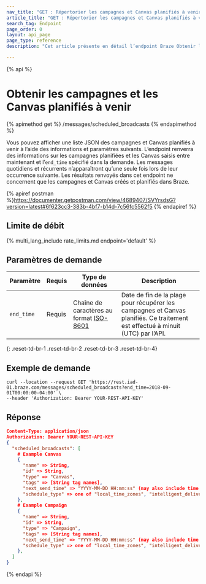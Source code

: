```yaml
---
nav_title: "GET : Répertorier les campagnes et Canvas planifiés à venir"
article_title: "GET : Répertorier les campagnes et Canvas planifiés à venir"
search_tag: Endpoint
page_order: 0
layout: api_page
page_type: reference
description: "Cet article présente en détail l’endpoint Braze Obtenir les messages planifiés."

---
```

{% api %}
# Obtenir les campagnes et les Canvas planifiés à venir
{% apimethod get %}
/messages/scheduled_broadcasts
{% endapimethod %}

Vous pouvez afficher une liste JSON des campagnes et Canvas planifiés à venir à l’aide des informations et paramètres suivants. L’endpoint renverra des informations sur les campagnes planifiées et les Canvas saisis entre maintenant et l’`end_time` spécifié dans la demande. Les messages quotidiens et récurrents n’apparaîtront qu’une seule fois lors de leur occurrence suivante. Les résultats renvoyés dans cet endpoint ne concernent que les campagnes et Canvas créés et planifiés dans Braze.

{% apiref postman %}https://documenter.getpostman.com/view/4689407/SVYrsdsG?version=latest#6f623cc3-383b-4bf7-b14d-7c56fc5562f5 {% endapiref %}

## Limite de débit

{% multi_lang_include rate_limits.md endpoint='default' %}

## Paramètres de demande

| Paramètre | Requis | Type de données | Description |
| --------- | -------- | --------- | ----------- |
| `end_time` | Requis | Chaîne de caractères au format [ISO-8601](https://en.wikipedia.org/wiki/ISO_8601) | Date de fin de la plage pour récupérer les campagnes et Canvas planifiés. Ce traitement est effectué à minuit (UTC) par l’API. |
{: .reset-td-br-1 .reset-td-br-2 .reset-td-br-3  .reset-td-br-4}

## Exemple de demande
```
curl --location --request GET 'https://rest.iad-01.braze.com/messages/scheduled_broadcasts?end_time=2018-09-01T00:00:00-04:00' \
--header 'Authorization: Bearer YOUR-REST-API-KEY'
```

## Réponse

```json
Content-Type: application/json
Authorization: Bearer YOUR-REST-API-KEY
{
  "scheduled_broadcasts": [
    # Example Canvas
    {
      "name" => String,
      "id" => String,
      "type" => "Canvas",
      "tags" => [String tag names],
      "next_send_time" => "YYYY-MM-DD HH:mm:ss" (may also include time zone if not local/intelligent delivery)
      "schedule_type" => one of "local_time_zones", "intelligent_delivery", or the name of your company's time zone
    },
    # Example Campaign
    {
      "name" => String,
      "id" => String,
      "type" => "Campaign",
      "tags" => [String tag names],
      "next_send_time" => "YYYY-MM-DD HH:mm:ss" (may also include time zone if not local/intelligent delivery)
      "schedule_type" => one of "local_time_zones", "intelligent_delivery", or the name of your company's time zone
    },
  ]
}
```

{% endapi %}
